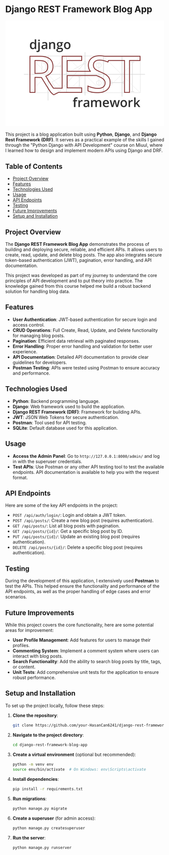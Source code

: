 # Django REST Framework Blog App

![Django REST Framework Logo](images/drf-logo.png)

This project is a blog application built using **Python**, **Django**, and **Django Rest Framework (DRF)**. It serves as a practical example of the skills I gained through the "Python Django with API Development" course on Miuul, where I learned how to design and implement modern APIs using Django and DRF.


## Table of Contents
- [Project Overview](#project-overview)
- [Features](#features)
- [Technologies Used](#technologies-used)
- [Usage](#usage)
- [API Endpoints](#api-endpoints)
- [Testing](#testing)
- [Future Improvements](#future-improvements)
- [Setup and Installation](#setup-and-installation)

## Project Overview
The **Django REST Framework Blog App** demonstrates the process of building and deploying secure, reliable, and efficient APIs. It allows users to create, read, update, and delete blog posts. The app also integrates secure token-based authentication (JWT), pagination, error handling, and API documentation.

This project was developed as part of my journey to understand the core principles of API development and to put theory into practice. The knowledge gained from this course helped me build a robust backend solution for handling blog data.

## Features
- **User Authentication**: JWT-based authentication for secure login and access control.
- **CRUD Operations**: Full Create, Read, Update, and Delete functionality for managing blog posts.
- **Pagination**: Efficient data retrieval with paginated responses.
- **Error Handling**: Proper error handling and validation for better user experience.
- **API Documentation**: Detailed API documentation to provide clear guidelines for developers.
- **Postman Testing**: APIs were tested using Postman to ensure accuracy and performance.

## Technologies Used
- **Python**: Backend programming language.
- **Django**: Web framework used to build the application.
- **Django REST Framework (DRF)**: Framework for building APIs.
- **JWT**: JSON Web Tokens for secure authentication.
- **Postman**: Tool used for API testing.
- **SQLite**: Default database used for this application.

## Usage
- **Access the Admin Panel**: Go to `http://127.0.0.1:8000/admin/` and log in with the superuser credentials.
- **Test APIs**: Use Postman or any other API testing tool to test the available endpoints. API documentation is available to help you with the request format.

## API Endpoints
Here are some of the key API endpoints in the project:

- `POST /api/auth/login/`: Login and obtain a JWT token.
- `POST /api/posts/`: Create a new blog post (requires authentication).
- `GET /api/posts/`: List all blog posts with pagination.
- `GET /api/posts/{id}/`: Get a specific blog post by ID.
- `PUT /api/posts/{id}/`: Update an existing blog post (requires authentication).
- `DELETE /api/posts/{id}/`: Delete a specific blog post (requires authentication).

## Testing
During the development of this application, I extensively used **Postman** to test the APIs. This helped ensure the functionality and performance of the API endpoints, as well as the proper handling of edge cases and error scenarios.

## Future Improvements
While this project covers the core functionality, here are some potential areas for improvement:
- **User Profile Management**: Add features for users to manage their profiles.
- **Commenting System**: Implement a comment system where users can interact with blog posts.
- **Search Functionality**: Add the ability to search blog posts by title, tags, or content.
- **Unit Tests**: Add comprehensive unit tests for the application to ensure robust performance.

## Setup and Installation
To set up the project locally, follow these steps:

1. **Clone the repository**:
    ```bash
    git clone https://github.com/your-HasanCan6241/django-rest-framework-blog-app.git
    ```

2. **Navigate to the project directory**:
    ```bash
    cd django-rest-framework-blog-app
    ```

3. **Create a virtual environment** (optional but recommended):
    ```bash
    python -m venv env
    source env/bin/activate  # On Windows: env\Scripts\activate
    ```

4. **Install dependencies**:
    ```bash
    pip install -r requirements.txt
    ```

5. **Run migrations**:
    ```bash
    python manage.py migrate
    ```

6. **Create a superuser** (for admin access):
    ```bash
    python manage.py createsuperuser
    ```

7. **Run the server**:
    ```bash
    python manage.py runserver
    ```
